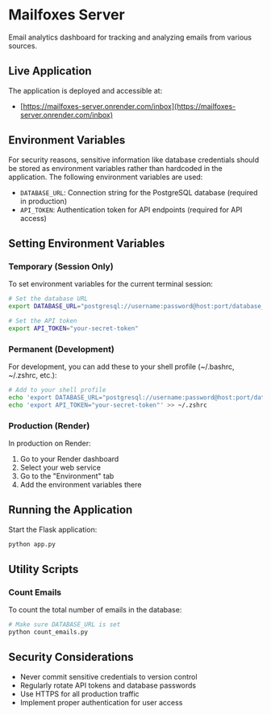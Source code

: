# Mailfoxes Server

Email analytics dashboard for tracking and analyzing emails from various sources.

## Live Application

The application is deployed and accessible at:
- [https://mailfoxes-server.onrender.com/inbox](https://mailfoxes-server.onrender.com/inbox)

## Environment Variables

For security reasons, sensitive information like database credentials should be stored as environment variables rather than hardcoded in the application. The following environment variables are used:

- `DATABASE_URL`: Connection string for the PostgreSQL database (required in production)
- `API_TOKEN`: Authentication token for API endpoints (required for API access)

## Setting Environment Variables

### Temporary (Session Only)

To set environment variables for the current terminal session:

```bash
# Set the database URL
export DATABASE_URL="postgresql://username:password@host:port/database_name"

# Set the API token
export API_TOKEN="your-secret-token"
```

### Permanent (Development)

For development, you can add these to your shell profile (~/.bashrc, ~/.zshrc, etc.):

```bash
# Add to your shell profile
echo 'export DATABASE_URL="postgresql://username:password@host:port/database_name"' >> ~/.zshrc
echo 'export API_TOKEN="your-secret-token"' >> ~/.zshrc
```

### Production (Render)

In production on Render:

1. Go to your Render dashboard
2. Select your web service
3. Go to the "Environment" tab
4. Add the environment variables there

## Running the Application

Start the Flask application:

```bash
python app.py
```

## Utility Scripts

### Count Emails

To count the total number of emails in the database:

```bash
# Make sure DATABASE_URL is set
python count_emails.py
```

## Security Considerations

- Never commit sensitive credentials to version control
- Regularly rotate API tokens and database passwords
- Use HTTPS for all production traffic
- Implement proper authentication for user access
